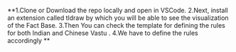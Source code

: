 **1.Clone or Download the repo locally and open in VSCode.
2.Next, install an extension called tldraw by which you will be able to see the visualization of the Fact Base.
3.Then You can check the template for defining the rules for both Indian and Chinese Vastu .
4.We have to define the rules accordingly **
